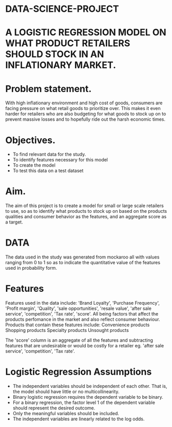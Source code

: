  # DATA-SCIENCE-PROJECT

# A LOGISTIC REGRESSION MODEL ON WHAT PRODUCT RETAILERS SHOULD STOCK IN AN INFLATIONARY MARKET.

# Problem statement.

With high inflationary environment and high cost of goods,  consumers are facing pressure on what retail goods to prioritize over. This makes it even harder for retailers who are also budgeting for what goods to stock up on to prevent massive losses and to hopefully ride out the harsh economic times.


# Objectives.


 * To find relevant data for the study.
 * To identify features necessary for this model
 * To create  the model
 * To test this data on a test dataset

# Aim.

The aim of this project is to create a model for small or large scale retailers to use, so as to identify what products to stock up on based on the products qualities and consumer behavior as the features, and an aggregate score as a target.

# DATA
The data used in the study was generated from mockaroo all with values ranging from 0 to 1 so as to indicate the quantitative value of the features used in probability form.

# Features
Features used in the data include: 'Brand Loyalty',	'Purchase Frequency',	'Profit margin',	'Quality',	'sale opportunities',	'resale value',  'after sale service', 	'competition',  'Tax rate', 	'score'. All being factors that affect the products perfomance in the market and also reflect consumer behaviour.
Products that contain these features include:
 Convenience products
 Shopping products
 Specialty products
 Unsought products


The 'score' column is an aggregate of all the features and subtracting features that are undesirable or would be costly for a retailer eg. 'after sale service', 	'competition',  'Tax rate'. 


 # Logistic Regression Assumptions

 

* The independent variables should be independent of each other. That is, the model should have little or no multicollinearity. 
* Binary logistic regression requires the dependent variable to be binary.
* For a binary regression, the factor level 1 of the dependent variable should represent the desired outcome.
* Only the meaningful variables should be included.
* The independent variables are linearly related to the log odds.


